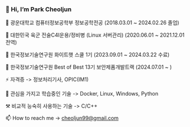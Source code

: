 ### 👋 Hi, I’m Park Cheoljun

🌱 광운대학교 컴퓨터정보공학부 정보공학전공 (2018.03.01 ~ 2024.02.26 졸업)

🌱 대한민국 육군 전술C4I운용/정비병 (Linux 서버관리) (2020.06.01 ~ 2021.12.01 전역)

🌱 한국정보기술연구원 화이트햇 스쿨 1기 (2023.09.01 ~ 2024.03.22 수료)

🌱 한국정보기술연구원 Best of Best 13기 보안제품개발트랙 (2024.07.01 ~ )

⚡ 자격증 -> 정보처리기사, OPIC(IM1)

🤔 관심을 가지고 학습중인 기술 -> Docker, Linux, Windows, Python

⚒️ 비교적 능숙히 사용하는 기술 -> C/C++

📫 How to reach me -> cheoljun99@gmail.com
<!--
⚡ Fun fact: https://www.dbpia.co.kr/journal/articleDetail?nodeId=NODE11227810

[![Hits](https://hits.seeyoufarm.com/api/count/incr/badge.svg?url=https%3A%2F%2Fgithub.com%2Fcheoljun99&count_bg=%2379C83D&title_bg=%23555555&icon=&icon_color=%23E7E7E7&title=hits&edge_flat=false)](https://hits.seeyoufarm.com)
-->


<!--
**cheoljun99/cheoljun99** is a ✨ _special_ ✨ repository because its `README.md` (this file) appears on your GitHub profile.

Here are some ideas to get you started:

- 🔭 I’m currently working on ...
- 🌱 I’m currently learning ...
- 👯 I’m looking to collaborate on ...
- 🤔 I’m looking for help with ...
- 💬 Ask me about ...
- 📫 How to reach me: ...
- 😄 Pronouns: ...
- ⚡ Fun fact: ...
- 📮
- ![Top Langs](https://github-readme-stats.vercel.app/api/top-langs/?username=cheoljun99&layout=compact&theme=demo)
- [![Hits](https://hits.seeyoufarm.com/api/count/incr/badge.svg?url=https%3A%2F%2Fgithub.com%2Fcheoljun99&count_bg=%2379C83D&title_bg=%23555555&icon=&icon_color=%23E7E7E7&title=hits&edge_flat=false)](https://hits.seeyoufarm.com)
-->
